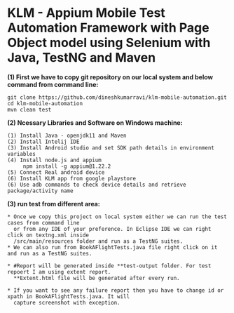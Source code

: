

# **KLM - Appium Mobile Test Automation Framework with Page Object model using Selenium with Java, TestNG and Maven** 

**(1) First we have to copy git repository on our local system and below command from command line:**

```
git clone https://github.com/dineshkumarravi/klm-mobile-automation.git
cd klm-mobile-automation
mvn clean test

```
**(2) Ncessary Libraries and Software on Windows machine:** 

```
(1) Install Java - openjdk11 and Maven
(2) Install Intelij IDE
(3) Install Android studio and set SDK path details in environment variables
(4) Install node.js and appium
     npm install -g appium@1.22.2
(5) Connect Real android device
(6) Install KLM app from google playstore
(6) Use adb commands to check device details and retrieve package/activity name

```
**(3) run test from different area:** 
```
* Once we copy this project on local system either we can run the test cases from command line 
  or from any IDE of your preference. In Eclipse IDE we can right click on textng.xml inside 
  /src/main/resources folder and run as a TestNG suites.
* We can also run from BookAFlightTests.java file right click on it and run as a TestNG suites.

* #Report will be generated inside **test-output folder. For test repoert I am using extent report.
  **Extent.html file will be generated after every run.
  
* If you want to see any failure report then you have to change id or xpath in BookAFlightTests.java. It will
  capture screenshot with exception.
